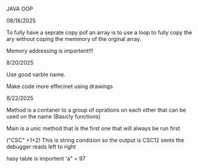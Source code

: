 JAVA OOP

08/18/2025

To fully have a seprate copy pof an array is to use a loop to fully copy the ary without coping the memmory of the orginal array.

Memory addressing is importent!!!

8/20/2025

Use good varble name.

Make code more effecinet using drawings

8/22/2025

Method is a contaner to a group of oprations on each other that can be used on the name (Basicly functions)

Main is a unic method that is the first one that will always be run first

("CSC" +1+2) This is string condision so the output is CSC12 sents the debugger reads left to right

hasy table is importent 'a" = 97
